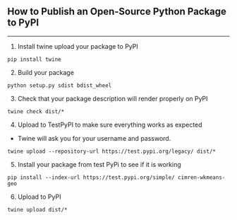 How to Publish an Open-Source Python Package to PyPI
----------------------------------------------------
----------------------------------------------------

1. Install twine upload your package to PyPI
```
pip install twine
```

2. Build your package
```
python setup.py sdist bdist_wheel
```

3. Check that your package description will render properly on PyPI
```
twine check dist/*
```

4. Upload to TestPyPI to make sure everything works as expected
- Twine will ask you for your username and password.
```
twine upload --repository-url https://test.pypi.org/legacy/ dist/*
```

5. Install your package from test PyPi to see if it is working
```
pip install --index-url https://test.pypi.org/simple/ cimren-wkmeans-geo
```

6. Upload to PyPI
```
twine upload dist/*
```
